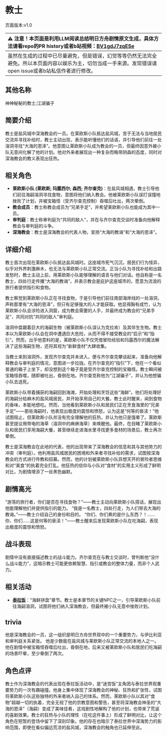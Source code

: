 # 教士
页面版本:v1.0
 

| :warning: 注意！本页面是利用LLM阅读总结明日方舟剧情原文生成，具体方法请看repo的PR history或者b站视频：[BV1gdJ7zqESe](https://www.bilibili.com/video/BV1gdJ7zqESe/)         |
|:----------------------------|
| 虽然在生成的过程中已尽量避免，但是错误，幻觉等等仍然无法完全避免。所以本页面内容以娱乐为主，切勿当成一手来源。发现错误请open issue或者b站私信作者进行修改。|



## 其他名称
神神秘秘的教士;江湖骗子
## 简要介绍
教士是盐风城中深海教会的一员。在莱欧斯小队抵达盐风城，苦于无法与当地居民交流并寻找补给时，教士主动出现，表示能听懂他们的话语，并引导他们前往一处溶洞寻找“大海的恩泽”。他意图让莱欧斯小队成为教会的一员，但最终因意外被小队无意间化解了他的计划。他对外来者展现出一种复杂而略带阴森的态度，同时对深海教会的教义表现出狂热。
## 相关角色
-   **莱欧斯小队 (莱欧斯; 玛露西尔; 森西; 齐尔查克)**：在盐风城相遇，教士引导他们前往海嗣溶洞寻找食物，意图将他们纳入教会。他被莱欧斯小队误打误撞地挫败了计划，并被宝箱怪（受齐尔查克控制）吞噬后吐出，两次晕倒。
-   **教会成员**：教士称教会成员为“兄弟手足”，并希望莱欧斯小队也能成为其中一员。
-   **审判庭**：教士称审判庭为“共同的敌人”，并在与齐尔查克交谈时准备向他解释教会与审判庭的斗争。
-   **深海教会**：教士是深海教会的代表人物，宣扬“大海的教诲”和“大海的恩泽”。
## 详细介绍
教士首次出现在莱欧斯小队抵达盐风城时。这座城市死气沉沉，居民们行为怪异，似乎对外界刺激麻木，也无法与莱欧斯小队正常交流。正当小队为寻找补给和出路发愁时，教士主动上前，用莱欧斯小队能够理解的语言与他们对话。他自称是一名教士，四处行走传播“大海的教诲”，并表示教会是庇护这座城市的，愿意为流浪的旅行者提供指引和食物。

教士察觉到莱欧斯小队正在寻找食物，于是引导他们前往南部海岸线的一处溶洞，声称那里有“大海的恩泽”，但只有足够强大的人才能获取。他显得胸有成竹，认为莱欧斯小队会涉险进入洞窟，成为教会需要的人手，并最终成为教会的“兄弟手足”，共同对抗“共同的敌人”审判庭。

溶洞中盘踞着巨大的海嗣生物（被莱欧斯小队误认为克拉肯）及其伴生生物。教士本以为莱欧斯小队会在洞中遭遇巨大危险，从而不得不接受教会的“启示”和“指引”。然而，出乎他意料的是，莱欧斯小队不仅凭借冒险经验和玛露西尔的魔法解决了这些海嗣生物，还将其视为“新鲜食材”大肆收集。

当教士来到溶洞外，发现齐尔查克并未进入，便与齐尔查克攀谈起来，准备向他解释教会与审判庭的情况，意图进一步拉拢。在齐尔查克的“指引”下，他在一个看似普通的箱子上坐下，却没想到这个箱子竟是受齐尔查克控制的宝箱怪。教士瞬间被宝箱怪吞噬，随即被吐出，昏倒在地。齐尔查克称他为“江湖骗子”，并认为他想骗小队去送死。

莱欧斯小队带着捕获的海嗣回到海滩，开始处理和烹饪这些“海鲜”。他们将处理好的海嗣分给麻木的盐风城居民，并开始享用自己的大餐。教士此时醒来，闻到食物的香味，本能地想吃。然而，当他看到莱欧斯小队和居民们正在烹食海里的“兄弟手足”——那些海嗣时，他表现出极度的震惊和愤怒，认为这是“何等的亵渎！”他试图阻止，但莱欧斯小队并没有完全理解他的狂热，并认为他只是饿晕了。莱欧斯甚至提议用带电的海草（溶洞中的麻痹海草）来唤醒他。最终，在目睹了莱欧斯小队和居民们享用海嗣大餐，甚至继续走进海水里寻找更多食材的场景后，教士再次晕倒。

教士是深海教会在此地的代表，他的出现带来了深海教会的信息和其与其他势力的冲突（审判庭）。他利用盐风城居民的困境和外来者寻找补给的需求，试图按深海教会的方式进行传教和招募。然而，他的计划被莱欧斯小队异想天开的冒险者思维和对“美食”的执着完全打乱。他狂热的信仰与小队对“食材”的实用主义形成了鲜明对比，为剧情增添了一丝黑色幽默。
## 剧情高光
“游荡的旅行者，你们是否在寻找食物？”——教士主动向莱欧斯小队搭话，展现出他能理解他们并提供指引的能力。
“我是一名教士，四处行走，为人们带去大海的教诲。”——教士介绍自己的身份和目的。
“你们、你们煮的是什么东西？！......你、你们......这是何等的亵渎！”——教士醒来后发现莱欧斯小队在吃海嗣，表现出极度的震惊和愤怒。
## 战斗表现
剧情中没有直接描述教士的战斗能力。齐尔查克在与教士交谈时，曾判断他“没什么战斗能力”，这暗示教士可能更依赖智慧、指引或教会的整体力量，而非个人武力。
## 相关活动
-   **[泰拉饭](../stories/act36side.md)**：“海鲜拼盘”章节。教士是本章节的关键NPC之一，引导莱欧斯小队前往海嗣溶洞，试图将他们纳入深海教会，但最终被小队无意中挫败计划。
## trivia
他是深海教会的一员，这一组织是明日方舟世界观中的一个重要势力，与伊比利亚和审判庭关系紧张。
他是少数能在盐风城与莱欧斯小队正常交流的本地人之一。
他在剧情中被宝箱怪吞噬后吐出，昏倒在地，后来又被莱欧斯小队和居民们吃海嗣的场景吓晕，至少晕倒了两次。
## 角色点评
教士作为深海教会的代表出现在泰拉饭活动中，是“迷宫饭”主角团与泰拉世界观重要势力的一次有趣碰撞。他身上集中体现了深海教会的神秘、狂热和扩张性，试图将莱欧斯小队这些独特的外来者纳入自己的体系。然而，莱欧斯小队以其对“食物”超越一切的执着，完全无视了他的宗教意图和警告，甚至将深海教会神圣的“大海的恩泽”（海嗣）变成了美味佳肴，这戏剧性地解构了他的计划，也带来了荒诞的喜剧效果。教士的狂热与小队的理性（在吃这件事上）形成了鲜明对比，让这个角色在短暂的登场中留下了深刻印象。他的存在也暗示了泰拉世界中深海势力的影响范围，即使在看似偏远荒凉的盐风城，深海教会的触角也已延伸至此。